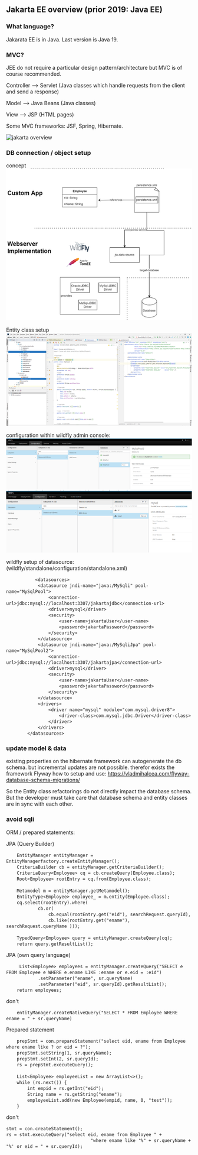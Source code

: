 ## Jakarta EE overview (prior 2019: Java EE)

### What language?
Jakarata EE is in Java. Last version is Java 19.

### MVC?
JEE do not require a particular design pattern/architecture but MVC is of course recommended.

Controller --> Servlet (Java classes which handle requests from the client and send a response)

Model --> Java Beans (Java classes)

View --> JSP (HTML pages)

Some MVC frameworks: JSF, Spring, Hibernate.

![jakarta overview](jakarta_overview.drawio.png)

### DB connection / object setup

concept
![db_connSetup1](DbEntitySetup2.png)

Entity class setup
![db_connSetup2](DbEntitySetup1.PNG)

configuration within wildfly admin console:
![db_connSetup3](DbEntitySetup3.png)
![db_connSetup4](DbEntitySetup4.png)

wildfly setup of datasource: (wildfly/standalone/configuration/standalone.xml)

               <datasources>
                <datasource jndi-name="java:/MySqli" pool-name="MySqlPool">
                    <connection-url>jdbc:mysql://localhost:3307/jakartajdbc</connection-url>
                    <driver>mysql</driver>
                    <security>
                        <user-name>jakartaUser</user-name>
                        <password>jakartaPassword</password>
                    </security>
                </datasource>
                <datasource jndi-name="java:/MySqliJpa" pool-name="MySqlPool2">
                    <connection-url>jdbc:mysql://localhost:3307/jakartajpa</connection-url>
                    <driver>mysql</driver>
                    <security>
                        <user-name>jakartaUser</user-name>
                        <password>jakartaPassword</password>
                    </security>
                </datasource>
                <drivers>
                    <driver name="mysql" module="com.mysql.driver8">
                        <driver-class>com.mysql.jdbc.Driver</driver-class>
                    </driver>
                </drivers>
            </datasources>

### update model & data
existing properties on the hibernate framework can autogenerate the db schema. but incremental updates are not possible. therefor exists the framework Flyway
how to setup and use: https://vladmihalcea.com/flyway-database-schema-migrations/

So the Entity class refactorings do not directly impact the database schema. But the developer must take care that database schema and entity classes are in sync with each other.

### avoid sqli

ORM / prepared statements:

JPA (Query Builder)

        EntityManager entityManager = EntityManagerfactory.createEntityManager();
        CriteriaBuilder cb = entityManager.getCriteriaBuilder();
        CriteriaQuery<Employee> cq = cb.createQuery(Employee.class);
        Root<Employee> rootEntry = cq.from(Employee.class);

        Metamodel m = entityManager.getMetamodel();
        EntityType<Employee> employee_ = m.entity(Employee.class);
        cq.select(rootEntry).where(
                cb.or(
                    cb.equal(rootEntry.get("eid"), searchRequest.queryId),
                    cb.like(rootEntry.get("ename"), searchRequest.queryName )));

        TypedQuery<Employee> query = entityManager.createQuery(cq);
        return query.getResultList();

JPA (own query language)

         List<Employee> employees = entityManager.createQuery("SELECT e FROM Employee e WHERE e.ename LIKE :ename or e.eid = :eid")
                .setParameter("ename", sr.queryName)
                .setParameter("eid", sr.queryId).getResultList();
        return employees;

don't 

        entityManager.createNativeQuery("SELECT * FROM Employee WHERE ename = " + sr.queryName)

Prepared statement 

        prepStmt = con.prepareStatement("select eid, ename from Employee where ename like ? or eid = ?");
        prepStmt.setString(1, sr.queryName);
        prepStmt.setInt(2, sr.queryId);
        rs = prepStmt.executeQuery();

        List<Employee> employeeList = new ArrayList<>();
        while (rs.next()) {
            int empid = rs.getInt("eid");
            String name = rs.getString("ename");
            employeeList.add(new Employee(empid, name, 0, "test"));
        }

don't

    stmt = con.createStatement();
    rs = stmt.executeQuery("select eid, ename from Employee " +
                                    "where ename like '%" + sr.queryName + "%' or eid = " + sr.queryId);
